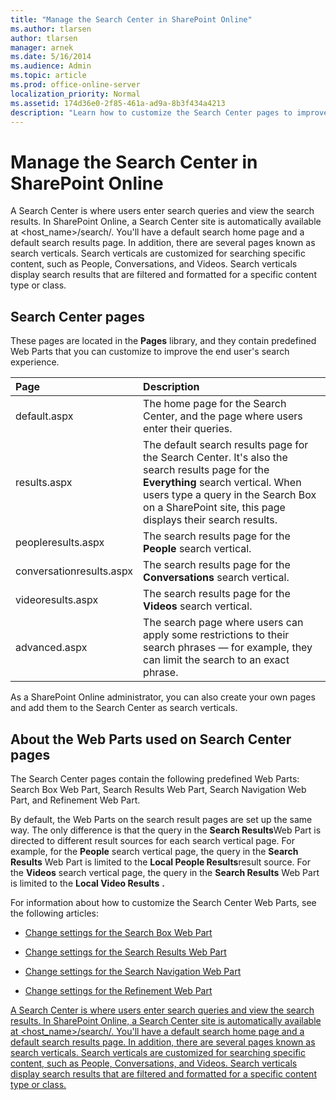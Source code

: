 ```yaml
---
title: "Manage the Search Center in SharePoint Online"
ms.author: tlarsen
author: tlarsen
manager: arnek
ms.date: 5/16/2014
ms.audience: Admin
ms.topic: article
ms.prod: office-online-server
localization_priority: Normal
ms.assetid: 174d36e0-2f85-461a-ad9a-8b3f434a4213
description: "Learn how to customize the Search Center pages to improve the end user's search experience. Learn about search verticals (Everything, People, Videos, and Conversations) and the predefined Web Parts (Search Box Web Part, Search Results Web Part, Search Navigation Web Part, and Refinement Web Part.)"
---
```


# Manage the Search Center in SharePoint Online

A Search Center is where users enter search queries and view the search results. In SharePoint Online, a Search Center site is automatically available at \<host_name\>/search/. You'll have a default search home page and a default search results page. In addition, there are several pages known as search verticals. Search verticals are customized for searching specific content, such as People, Conversations, and Videos. Search verticals display search results that are filtered and formatted for a specific content type or class.
  
## Search Center pages
<a name="__top"> </a>

These pages are located in the **Pages** library, and they contain predefined Web Parts that you can customize to improve the end user's search experience. 
  
|**Page**|**Description**|
|:-----|:-----|
|default.aspx  <br/> |The home page for the Search Center, and the page where users enter their queries.  <br/> |
|results.aspx  <br/> |The default search results page for the Search Center. It's also the search results page for the **Everything** search vertical. When users type a query in the Search Box on a SharePoint site, this page displays their search results.  <br/> |
|peopleresults.aspx  <br/> |The search results page for the **People** search vertical.  <br/> |
|conversationresults.aspx  <br/> |The search results page for the **Conversations** search vertical.  <br/> |
|videoresults.aspx  <br/> |The search results page for the **Videos** search vertical.  <br/> |
|advanced.aspx  <br/> |The search page where users can apply some restrictions to their search phrases — for example, they can limit the search to an exact phrase.  <br/> |
   
As a SharePoint Online administrator, you can also create your own pages and add them to the Search Center as search verticals. 
  
## About the Web Parts used on Search Center pages
<a name="__top"> </a>

The Search Center pages contain the following predefined Web Parts: Search Box Web Part, Search Results Web Part, Search Navigation Web Part, and Refinement Web Part.
  
By default, the Web Parts on the search result pages are set up the same way. The only difference is that the query in the **Search Results**Web Part is directed to different result sources for each search vertical page. For example, for the **People** search vertical page, the query in the **Search Results** Web Part is limited to the **Local People Results**result source. For the **Videos** search vertical page, the query in the **Search Results** Web Part is limited to the **Local Video Results** **.**
  
For information about how to customize the Search Center Web Parts, see the following articles:
  
- [Change settings for the Search Box Web Part](the-search-box-web-part)
    
- [Change settings for the Search Results Web Part](https://support.office.com/article/40ff85b3-bc5e-4230-b1dd-f088188e487e)
    
- [Change settings for the Search Navigation Web Part](the-search-navigation-web-part)
    
- [Change settings for the Refinement Web Part](the-refinement-web-part)
    
[A Search Center is where users enter search queries and view the search results. In SharePoint Online, a Search Center site is automatically available at \<host_name\>/search/. You'll have a default search home page and a default search results page. In addition, there are several pages known as search verticals. Search verticals are customized for searching specific content, such as People, Conversations, and Videos. Search verticals display search results that are filtered and formatted for a specific content type or class.](manage-the-search-center.md#__top)
  

